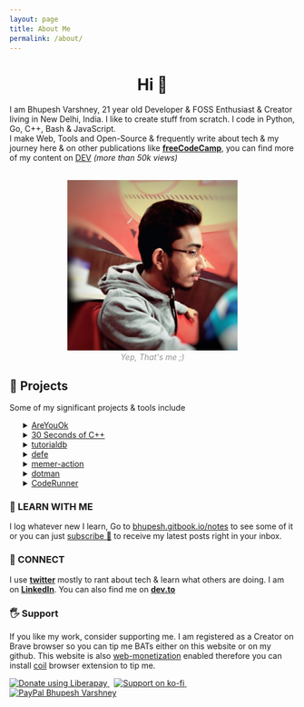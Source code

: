 ```yaml
---
layout: page
title: About Me
permalink: /about/
---
```


<!--<style type="text/css">
	input[type=text],textarea {
	  width: 100%;
	  padding: 12px 20px;
	  margin: 8px 0;
	  display: inline-block;
	  border: 1px solid #ccc;
	  border-radius: 4px;
	  box-sizing: border-box;
	}

	input[type=submit] {
	  width: 100%;
	  background-color: #7C10DC;
	  color: white;
	  padding: 14px 20px;
	  margin: 8px 0;
	  border: none;
	  border-radius: 20px;
	  cursor: pointer;
	}

	input[type=submit]:hover {
	  background-color: #464ec4;
	}

	input[type=email] {
	 width: 100%;
	 padding: 12px 20px;
	 margin: 8px 0;
	 display: inline-block;
	 border: 1px solid #ccc;
         border-radius: 4px;
         box-sizing: border-box;
	}

</style>
-->
<h1 align="center">Hi 👋</h1>

I am Bhupesh Varshney, 21 year old Developer & FOSS Enthusiast & Creator living in New Delhi, India. I like to create stuff from scratch.
I code in Python, Go, C++, Bash & JavaScript.<br>
I make Web, Tools and Open-Source & frequently write about tech & my journey here & on other publications like [**freeCodeCamp**](https://www.freecodecamp.org/news/author/bhupesh/), you can find more of my content on [DEV](https://dev.to/bhupesh) _(more than 50k views)_

<br>
<center>
<img alt="Bhupesh Varshney Profile Image" src="https://raw.githubusercontent.com/Bhupesh-V/Bhupesh-V.github.io/master/images/profile1.jpg" height="300px">
<figcaption align="center" style="color: #939393;"><i>Yep, That's me ;)</i></figcaption>
</center>

<!-- ### 🌐 API
I am availabe as an API too 😜,

<img alt="Bhupesh's API" src="https://raw.githubusercontent.com/Bhupesh-V/Bhupesh-V.github.io/master/images/blog6.png" height="200px">
 -->
## 👷 Projects
Some of my significant projects & tools include

<ul style="list-style-type: ''; ">
	<li><details><summary><a href="https://github.com/Bhupesh-V/areyouok">AreYouOk</a></summary>
	A fast and easy to use URL health checker ⛑️  Keep your links healthy during tough times.
	</details></li>
	<li><details><summary><a href="https://github.com/Bhupesh-V/30-seconds-of-cpp">30 Seconds of C++</a></summary>
	A collection of STL (Standard Template Library) features of C++ which can be learned in 30 seconds or less.
	</details></li>
	<li><details><summary><a href="https://github.com/Bhupesh-V/tutorialdb">tutorialdb</a></summary>
	tutorialdb is a small scale search engine for programming/dev tutorials, it is meant to help anyone who is getting started to learn a new technology
	</details></li>
	<li><details><summary><a href="https://github.com/Bhupesh-V/defe">defe</a></summary>
	A Tech feed Aggregator for Developers & Tech Enthusiasts
	</details></li>	
	<li><details><summary><a href="https://github.com/Bhupesh-V/memer-action">memer-action</a></summary>
	A GitHub Action for Programmer Memes xD
	</details></li>
	<li><details><summary><a href="https://github.com/Bhupesh-V/dotman">dotman</a></summary>
	dotman is a simple, elegant & easy to use dotfiles manager 🖖🏽
	</details></li>
	<li><details><summary><a href="https://github.com/codeclassroom/CodeRunner">CodeRunner</a></summary>
	A judge for your programs, run and test your programs through Python
	</details></li>
</ul>

### 📖 LEARN WITH ME
I log whatever new I learn, Go to <a href="https://bhupesh.gitbook.io/notes"  class="mark">bhupesh.gitbook.io/notes</a> to see some of it or you can just [subscribe 🚀](https://buttondown.email/bhupesh) to receive my latest posts right in your inbox.

### 🦄 CONNECT
I use [**twitter**](https://twitter.com/bhupeshimself) mostly to rant about tech & learn what others are doing. I am on [**LinkedIn**](https://www.linkedin.com/in/bhupesh-v/). You can also find me on [**dev.to**](https://dev.to/bhupesh)

### 🖐 Support 
If you like my work, consider supporting me. I am registered as a Creator on Brave browser so you can tip me BATs either on this website or on my github. This website is also [web-monetization](https://community.webmonetization.org/) enabled therefore you can install [coil](https://coil.com/) browser extension to tip me.

<a href="https://liberapay.com/bhupesh/donate">
	<img alt="Donate using Liberapay" src="https://liberapay.com/assets/widgets/donate.svg" height="40">
</a>&nbsp;
<a href="https://ko-fi.com/bhupesh">
	<img title="ko-fi/bhupesh" alt="Support on ko-fi" src="https://user-images.githubusercontent.com/34342551/88784787-12507980-d1ae-11ea-82fe-f55753340168.png" width="185">
</a>&nbsp;
<a href="https://paypal.me/BhupeshVarshney">
	<img title="PayPal Bhupesh Varshney" alt="PayPal Bhupesh Varshney" src="https://img.shields.io/badge/PayPal-00457C?style=for-the-badge&logo=paypal&logoColor=white" width="120">
</a>

<!-- <div id="contactform"> -->
<!-- <form enctype="text/plain" action="https://docs.google.com/forms/d/e/1FAIpQLSfim3RiM1NLrTszkwOv2uJ8mFMfZR6WZU-qKK6oRUlgA9vjuw/formResponse?" target="hidden_iframe" onsubmit="submitted=true;"> -->
<!-- <input type="email" name="entry.389706550" id="entry.389706550" placeholder="yo@hello.com" required /> -->
<!-- <input type="text" name="entry.1867581834" id="entry.1867581834" placeholder="Name" required /> -->
<!-- <textarea style="overflow:auto;resize:none;" name="entry.973008035" id="entry.973008035" placeholder="Send me a Hi.👋 :)" rows="4"></textarea> -->
<!-- <input type="submit" id="contact-button" value="Send" onclick="msg()"> -->
<!-- </form> -->
<!-- <iframe name="hidden_iframe" id="hidden_iframe" style="display:none;" onload="if(submitted) { clear()}"></iframe> -->
<!-- </div> -->

